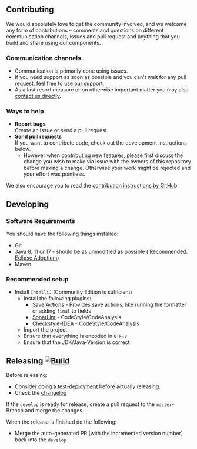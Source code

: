 ## Contributing

We would absolutely love to get the community involved, and we welcome any form of contributions – comments and questions on different communication channels, issues and pull request and anything that you build and share using our components.

### Communication channels
* Communication is primarily done using issues.
* If you need support as soon as possible and you can't wait for any pull request, feel free to use [our support](https://xdev.software/en/services/support).
* As a last resort measure or on otherwise important matter you may also [contact us directly](https://xdev.software/en/about-us/contact).

### Ways to help
* **Report bugs**<br/>Create an issue or send a pull request
* **Send pull requests**<br/>If you want to contribute code, check out the development instructions below.
  * However when contributing new features, please first discuss the change you wish to make via issue with the owners of this repository before making a change. Otherwise your work might be rejected and your effort was pointless.

We also encourage you to read the [contribution instructions by GitHub](https://docs.github.com/en/get-started/quickstart/contributing-to-projects).

## Developing

### Software Requirements

You should have the following things installed:

* Git
* Java 8, 11 or 17 - should be as unmodified as possible (
  Recommended: [Eclipse Adoptium](https://adoptium.net/temurin/releases/))
* Maven

### Recommended setup

* Install ``IntelliJ`` (Community Edition is sufficient)
  * Install the following plugins:
    * [Save Actions](https://plugins.jetbrains.com/plugin/22113) - Provides save actions, like running the formatter or adding ``final`` to fields
    * [SonarLint](https://plugins.jetbrains.com/plugin/7973-sonarlint) - CodeStyle/CodeAnalysis
    * [Checkstyle-IDEA](https://plugins.jetbrains.com/plugin/1065-checkstyle-idea) - CodeStyle/CodeAnalysis
  * Import the project
  * Ensure that everything is encoded in ``UTF-8``
  * Ensure that the JDK/Java-Version is correct

## Releasing [![Build](https://img.shields.io/github/actions/workflow/status/xdev-software/xapi-db-sqlite/release.yml?branch=master)](https://github.com/xdev-software/xapi-db-sqlite/actions/workflows/release.yml)

Before releasing:

* Consider doing
  a [test-deployment](https://github.com/xdev-software/xapi-db-sqlite/actions/workflows/test-deploy.yml?query=branch%3Adevelop)
  before actually releasing.
* Check the [changelog](CHANGELOG.md)

If the ``develop`` is ready for release, create a pull request to the ``master``-Branch and merge the changes.

When the release is finished do the following:
* Merge the auto-generated PR (with the incremented version number) back into the ``develop``

